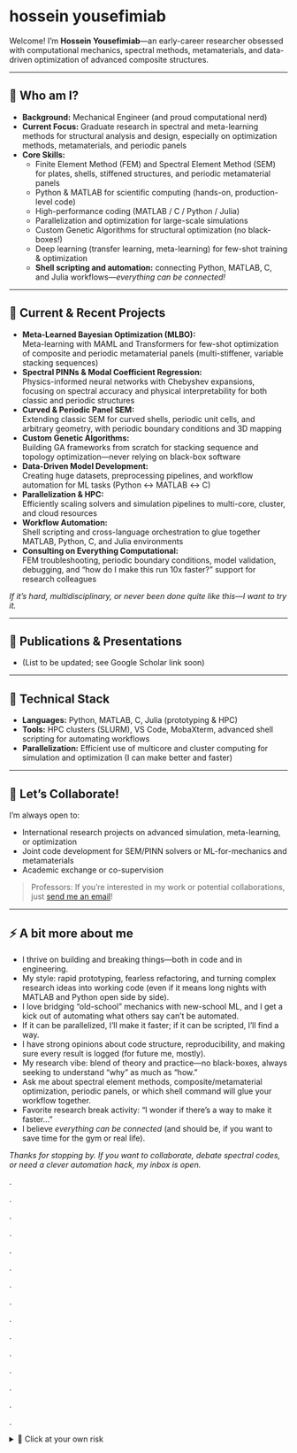 # hossein yousefimiab

Welcome! I’m **Hossein Yousefimiab**—an early-career researcher obsessed with computational mechanics, spectral methods, metamaterials, and data-driven optimization of advanced composite structures.

---

## 👋 Who am I?

- **Background:** Mechanical Engineer (and proud computational nerd)
- **Current Focus:** Graduate research in spectral and meta-learning methods for structural analysis and design, especially on optimization methods, metamaterials, and periodic panels  
- **Core Skills:**
  - Finite Element Method (FEM) and Spectral Element Method (SEM) for plates, shells, stiffened structures, and periodic metamaterial panels
  - Python & MATLAB for scientific computing (hands-on, production-level code)
  - High-performance coding (MATLAB / C / Python / Julia)
  - Parallelization and optimization for large-scale simulations
  - Custom Genetic Algorithms for structural optimization (no black-boxes!)
  - Deep learning (transfer learning, meta-learning) for few-shot training & optimization
  - **Shell scripting and automation:** connecting Python, MATLAB, C, and Julia workflows—*everything can be connected!*

---

## 🔬 Current & Recent Projects

- **Meta-Learned Bayesian Optimization (MLBO):**  
  Meta-learning with MAML and Transformers for few-shot optimization of composite and periodic metamaterial panels (multi-stiffener, variable stacking sequences)
- **Spectral PINNs & Modal Coefficient Regression:**  
  Physics-informed neural networks with Chebyshev expansions, focusing on spectral accuracy and physical interpretability for both classic and periodic structures
- **Curved & Periodic Panel SEM:**  
  Extending classic SEM for curved shells, periodic unit cells, and arbitrary geometry, with periodic boundary conditions and 3D mapping
- **Custom Genetic Algorithms:**  
  Building GA frameworks from scratch for stacking sequence and topology optimization—never relying on black-box software
- **Data-Driven Model Development:**  
  Creating huge datasets, preprocessing pipelines, and workflow automation for ML tasks (Python ↔ MATLAB ↔ C)
- **Parallelization & HPC:**  
  Efficiently scaling solvers and simulation pipelines to multi-core, cluster, and cloud resources
- **Workflow Automation:**  
  Shell scripting and cross-language orchestration to glue together MATLAB, Python, C, and Julia environments
- **Consulting on Everything Computational:**  
  FEM troubleshooting, periodic boundary conditions, model validation, debugging, and “how do I make this run 10x faster?” support for research colleagues

*If it’s hard, multidisciplinary, or never been done quite like this—I want to try it.*


---

## 📖 Publications & Presentations

- (List to be updated; see Google Scholar link soon)

---

## 🧰 Technical Stack

- **Languages:** Python, MATLAB, C, Julia (prototyping & HPC)
- **Tools:** HPC clusters (SLURM), VS Code, MobaXterm, advanced shell scripting for automating workflows
- **Parallelization:** Efficient use of multicore and cluster computing for simulation and optimization (I can make better and faster)

---

## 🤝 Let’s Collaborate!

I’m always open to:
- International research projects on advanced simulation, meta-learning, or optimization
- Joint code development for SEM/PINN solvers or ML-for-mechanics and metamaterials
- Academic exchange or co-supervision

> Professors: If you’re interested in my work or potential collaborations, just [send me an email](mailto:Hossein.yousefimiab@sabanciuniv.edu)!

---

## ⚡ A bit more about me

- I thrive on building and breaking things—both in code and in engineering.  
- My style: rapid prototyping, fearless refactoring, and turning complex research ideas into working code (even if it means long nights with MATLAB and Python open side by side).
- I love bridging “old-school” mechanics with new-school ML, and I get a kick out of automating what others say can’t be automated.
- If it can be parallelized, I’ll make it faster; if it can be scripted, I’ll find a way.
- I have strong opinions about code structure, reproducibility, and making sure every result is logged (for future me, mostly).
- My research vibe: blend of theory and practice—no black-boxes, always seeking to understand “why” as much as “how.”
- Ask me about spectral element methods, composite/metamaterial optimization, periodic panels, or which shell command will glue your workflow together.  
- Favorite research break activity: “I wonder if there’s a way to make it faster...”
- I believe *everything can be connected* (and should be, if you want to save time for the gym or real life).

*Thanks for stopping by. If you want to collaborate, debate spectral codes, or need a clever automation hack, my inbox is open.*

.

.

.

.

.

.

.

.

.

.

.

.

.

.

.

<details>
  <summary>🐾 Click at your own risk</summary>
  <br>
  <p align="center">
    <img src="https://i.imgur.com/yw1kd3t.jpeg" width="350"><br>
    <em>Meet the real mastermind behind the code: Shapoor.<br>
    When things get stuck in local minima, she just naps.</em>
  </p>
